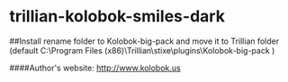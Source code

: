 # trillian-kolobok-smiles-dark

##Install
rename folder to Kolobok-big-pack and move it to Trillian folder (default C:\Program Files (x86)\Trillian\stixe\plugins\Kolobok-big-pack )


####Author's website: http://www.kolobok.us
